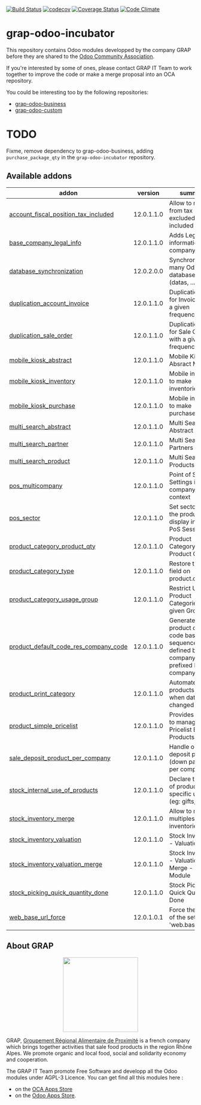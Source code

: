 [![Build Status](https://travis-ci.org/grap/grap-odoo-incubator.svg?branch=12.0)](https://travis-ci.org/grap/grap-odoo-incubator?branch=12.0)
[![codecov](https://codecov.io/gh/grap/grap-odoo-incubator/branch/12.0/graph/badge.svg)](https://codecov.io/gh/grap/grap-odoo-incubator)
[![Coverage Status](https://coveralls.io/repos/github/grap/grap-odoo-incubator/badge.svg?branch=12.0)](https://coveralls.io/github/grap/grap-odoo-incubator?branch=12.0)
[![Code Climate](https://codeclimate.com/github/grap/grap-odoo-incubator/badges/gpa.svg)](https://codeclimate.com/github/grap/grap-odoo-incubator)


# grap-odoo-incubator

This repository contains Odoo modules developped by the company GRAP before
they are shared to the
[Odoo Community Association](https://odoo-community.org/).

If you're interested by some of ones, please contact GRAP IT Team to work
together to improve the code or make a merge proposal into an OCA repository.

You could be interesting too by the following repositories:

* [grap-odoo-business](https://github.com/grap/grap-odoo-business)
* [grap-odoo-custom](https://github.com/grap/grap-odoo-custom)

# TODO

Fixme, remove dependency to grap-odoo-business, adding ``purchase_package_qty`` in the ``grap-odoo-incubator`` repository.

[//]: # (addons)

Available addons
----------------
addon | version | summary
--- | --- | ---
[account_fiscal_position_tax_included](account_fiscal_position_tax_included/) | 12.0.1.1.0 | Allow to map from tax excluded to tax included
[base_company_legal_info](base_company_legal_info/) | 12.0.1.1.0 | Adds Legal informations on company model
[database_synchronization](database_synchronization/) | 12.0.2.0.0 | Synchronize many Odoo databases (datas, ...)
[duplication_account_invoice](duplication_account_invoice/) | 12.0.1.1.0 | Duplication Tools for Invoices with a given frequency
[duplication_sale_order](duplication_sale_order/) | 12.0.1.1.0 | Duplication Tools for Sale Orders with a given frequency
[mobile_kiosk_abstract](mobile_kiosk_abstract/) | 12.0.1.1.0 | Mobile Kiosk Absract Module
[mobile_kiosk_inventory](mobile_kiosk_inventory/) | 12.0.1.1.0 | Mobile interface to make inventories
[mobile_kiosk_purchase](mobile_kiosk_purchase/) | 12.0.1.1.0 | Mobile interface to make purchases
[multi_search_abstract](multi_search_abstract/) | 12.0.1.1.0 | Multi Search - Abstract
[multi_search_partner](multi_search_partner/) | 12.0.1.1.0 | Multi Search - Partners
[multi_search_product](multi_search_product/) | 12.0.1.1.0 | Multi Search - Products
[pos_multicompany](pos_multicompany/) | 12.0.1.1.0 | Point of Sale Settings in Multi company context
[pos_sector](pos_sector/) | 12.0.1.1.0 | Set sectors to the products and display in given PoS Sessions
[product_category_product_qty](product_category_product_qty/) | 12.0.1.1.0 | Product Category - Product Quantity
[product_category_type](product_category_type/) | 12.0.1.1.0 | Restore type field on product.category
[product_category_usage_group](product_category_usage_group/) | 12.0.1.1.0 | Restrict Usage of Product Categories to a given Group
[product_default_code_res_company_code](product_default_code_res_company_code/) | 12.0.1.1.0 | Generate product default code based on sequence defined by company, prefixed by company code
[product_print_category](product_print_category/) | 12.0.1.1.0 | Automate products print, when data has changed
[product_simple_pricelist](product_simple_pricelist/) | 12.0.1.1.0 | Provides Wizard to manage easily Pricelist By Products
[sale_deposit_product_per_company](sale_deposit_product_per_company/) | 12.0.1.1.0 | Handle one deposit product (down payment) per company
[stock_internal_use_of_products](stock_internal_use_of_products/) | 12.0.1.1.0 | Declare the use of products for specific uses (eg: gifts,...)
[stock_inventory_merge](stock_inventory_merge/) | 12.0.1.1.0 | Allow to merge multiples partial inventories
[stock_inventory_valuation](stock_inventory_valuation/) | 12.0.1.1.0 | Stock Inventory - Valuation
[stock_inventory_valuation_merge](stock_inventory_valuation_merge/) | 12.0.1.1.0 | Stock Inventory - Valuation - Merge - Glue Module
[stock_picking_quick_quantity_done](stock_picking_quick_quantity_done/) | 12.0.1.1.0 | Stock Picking Quick Quantity Done
[web_base_url_force](web_base_url_force/) | 12.0.1.0.1 | Force the value of the setting 'web.base.url'

[//]: # (end addons)

## About GRAP

<p align="center">
   <img src="http://www.grap.coop/wp-content/uploads/2016/11/GRAP.png" width="200"/>
</p>

GRAP, [Groupement Régional Alimentaire de Proximité](http://www.grap.coop) is a
french company which brings together activities that sale food products in the
region Rhône Alpes. We promote organic and local food, social and solidarity
economy and cooperation.

The GRAP IT Team promote Free Software and developp all the Odoo modules under
AGPL-3 Licence. You can get find all this modules here :
* on the [OCA Apps Store](https://odoo-community.org/shop?&search=GRAP)
* on the [Odoo Apps Store](https://www.odoo.com/apps/modules/browse?author=GRAP).
